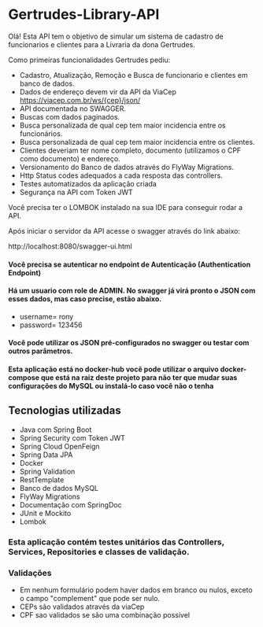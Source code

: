 # Gertrudes-Library-API

Olá! Esta API tem o objetivo de simular um sistema de cadastro de funcionarios e clientes para a Livraria da dona Gertrudes.

Como primeiras funcionalidades Gertrudes pediu:
  - Cadastro, Atualização, Remoção e Busca de funcionario e clientes em banco de dados.
  - Dados de endereço devem vir da API da ViaCep https://viacep.com.br/ws/{cep}/json/ 
  - API documentada no SWAGGER.
  - Buscas com dados paginados.
  - Busca personalizada de qual cep tem maior incidencia entre os funcionários.
  - Busca personalizada de qual cep tem maior incidencia entre os clientes.
  - Clientes deveriam ter nome completo, documento (utilizamos o CPF como documento) e endereço.
  - Versionamento do Banco de dados através do FlyWay Migrations.
  - Http Status codes adequados a cada resposta das controllers.
  - Testes automatizados da aplicação criada
  - Segurança na API com Token JWT

Você precisa ter o LOMBOK instalado na sua IDE para conseguir rodar a API.

Após iniciar o servidor da API acesse o swagger através do link abaixo:

http://localhost:8080/swagger-ui.html

#### Você precisa se autenticar no endpoint de Autenticação (Authentication Endpoint)
#### Há um usuario com role de ADMIN. No swagger já virá pronto o JSON com esses dados, mas caso precise, estão abaixo.
- username= rony
- password= 123456

#### Você pode utilizar os JSON pré-configurados no swagger ou testar com outros parâmetros.
#### Esta aplicação está no docker-hub você pode utilizar o arquivo docker-compose que está na raiz deste projeto para não ter que mudar suas configurações do MySQL ou instalá-lo caso você não o tenha

## Tecnologias utilizadas
  - Java com Spring Boot
  - Spring Security com Token JWT
  - Spring Cloud OpenFeign
  - Spring Data JPA
  - Docker
  - Spring Validation
  - RestTemplate
  - Banco de dados MySQL
  - FlyWay Migrations
  - Documentação com SpringDoc
  -	JUnit e Mockito
  -	Lombok

### Esta aplicação contém testes unitários das Controllers, Services, Repositories e classes de validação.

### Validações
 - Em nenhum formulário podem haver dados em branco ou nulos, exceto o campo "complement" que pode ser nulo.
 - CEPs são validados através da viaCep
 - CPF sao validados se são uma combinação possível 


